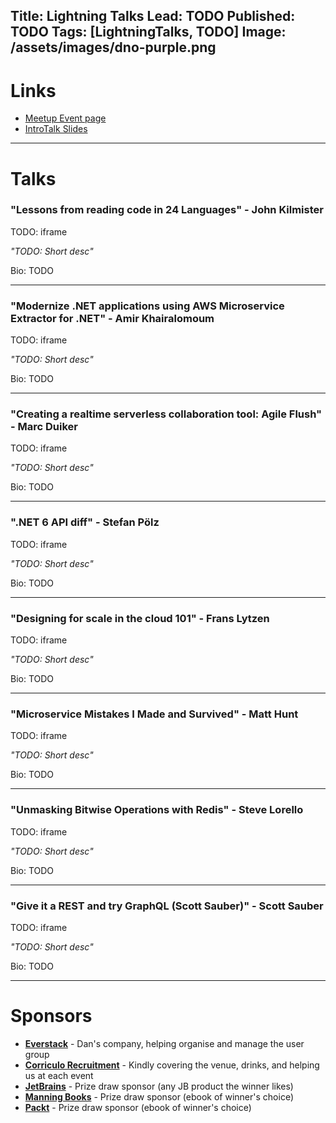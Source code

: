 Title: Lightning Talks
Lead: TODO
Published: TODO
Tags: [LightningTalks, TODO]
Image: /assets/images/dno-purple.png
---

# Links

* [Meetup Event page](TODO)
* [IntroTalk Slides](TODO)

---

# Talks

### "Lessons from reading code in 24 Languages" - John Kilmister

TODO: iframe

_"TODO: Short desc"_

Bio: TODO

---

### "Modernize .NET applications using AWS Microservice Extractor for .NET" - Amir Khairalomoum

TODO: iframe

_"TODO: Short desc"_

Bio: TODO

---

### "Creating a realtime serverless collaboration tool: Agile Flush" - Marc Duiker

TODO: iframe

_"TODO: Short desc"_

Bio: TODO

---

### ".NET 6 API diff" - Stefan Pölz

TODO: iframe

_"TODO: Short desc"_

Bio: TODO

---

### "Designing for scale in the cloud 101" - Frans Lytzen

TODO: iframe

_"TODO: Short desc"_

Bio: TODO

---

### "Microservice Mistakes I Made and Survived" - Matt Hunt

TODO: iframe

_"TODO: Short desc"_

Bio: TODO

---

### "Unmasking Bitwise Operations with Redis" - Steve Lorello

TODO: iframe

_"TODO: Short desc"_

Bio: TODO

---

### "Give it a REST and try GraphQL (Scott Sauber)" - Scott Sauber

TODO: iframe

_"TODO: Short desc"_

Bio: TODO

---

# Sponsors

* **[Everstack](https://www.everstack.com)** - Dan's company, helping organise and manage the user group
* **[Corriculo Recruitment](https://corriculo.co.uk)** - Kindly covering the venue, drinks, and helping us at each event
* **[JetBrains](https://www.jetbrains.com/)** - Prize draw sponsor (any JB product the winner likes)
* **[Manning Books](https://www.manning.com)** - Prize draw sponsor (ebook of winner's choice)
* **[Packt](https://www.packtpub.com/gb/)** - Prize draw sponsor (ebook of winner's choice)
